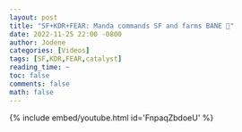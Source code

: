 ```yaml
---
layout: post
title: "SF+KDR+FEAR: Manda commands SF and farms BANE 🎥"
date: 2022-11-25 22:00 -0800
author: Jodene
categories: [Videos]
tags: [SF,KDR,FEAR,catalyst]
reading_time: ~
toc: false
comments: false
math: false
---
```


{% include embed/youtube.html id='FnpaqZbdoeU' %}